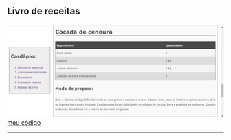 <h2>Livro de receitas</h2>
<img src="https://github.com/jlvp000/bau-projetos/blob/main/HTMl-CSS/livro-de-receitas/imgProjetoLivroReceitas.png">
<a href="https://github.com/jlvp000/bau-projetos/blob/main/HTMl-CSS/livro-de-receitas/projetoLivroReceitas.html">meu código</a>
<hr/>
